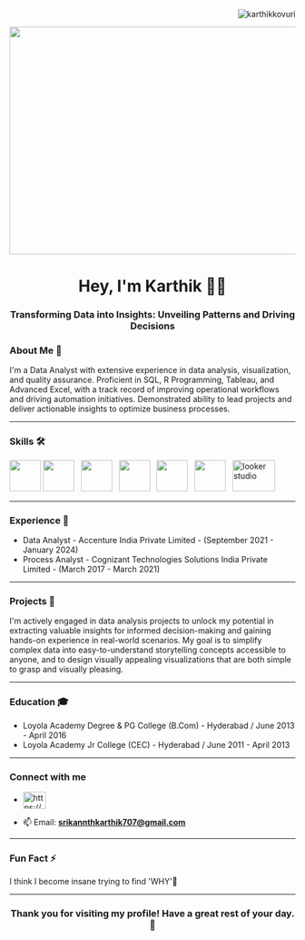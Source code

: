 <p align="right"> <img src="https://komarev.com/ghpvc/?username=karthikkovuri&label=Profile%20views&color=0e75b6&style=flat" alt="karthikkovuri" /> </p>

<a> <img src="https://github.com/KarthikKovuri/KarthikKovuri/assets/162425413/8e91b86f-b1d4-4706-a939-cd43aa91d88c" width="1000" height="400"> </a>

<h1 align="center"> Hey, I'm Karthik 🙋‍♂️  </h1>
<h3 align="center"> Transforming Data into Insights: Unveiling Patterns and Driving Decisions </h3>

<h3 align="left"> About Me 💬 </h3>I'm a Data Analyst with extensive experience in data analysis, visualization, and quality assurance. Proficient in SQL, R Programming, Tableau, and Advanced Excel, with a track record of improving operational workflows and driving automation initiatives. Demonstrated ability to lead projects and deliver actionable insights to optimize business processes.

---
<h3 align="left"> Skills 🛠 </h3>
<p align="left"> 
  <a> <img src="https://github.com/KarthikKovuri/KarthikKovuri/assets/162425413/fc9cd0ea-e7c2-4ec3-965f-9f8ac94c12e6" width="55" height="55"> </a> 
  <a> <img src="https://github.com/KarthikKovuri/KarthikKovuri/assets/162425413/df9034c2-e21e-4d60-beb7-487b45231838" width="55" height="55"/> </a> &nbsp;
  <a> <img src="https://github.com/KarthikKovuri/KarthikKovuri/assets/162425413/ef44eb11-b41b-4c28-9aa0-fdcbf1437ae8" width="55" height="55"/> </a> &nbsp;
  <a> <img src="https://github.com/KarthikKovuri/KarthikKovuri/assets/162425413/909b1e24-ae95-45ae-9d5f-5ce4ec7bc226" width="55" height="55"/> </a> &nbsp;
  <a> <img src="https://github.com/KarthikKovuri/KarthikKovuri/assets/162425413/dfb112f8-5c9a-45d3-bafd-573253888d6a" width="55" height="55"/> </a> &nbsp;
  <a> <img src="https://github.com/KarthikKovuri/KarthikKovuri/assets/162425413/0fc661c3-f5b6-4a00-a88b-d71ab8f79557" width="55" height="55"/> </a> &nbsp;
  <a> <img alt="looker studio" src="https://github.com/KarthikKovuri/KarthikKovuri/assets/162425413/6fa39019-9b18-454b-89f9-ef252d3463c1" width="75" height="55"> </a>
</p>

---
<h3> Experience 💼 </h3>

- Data Analyst - Accenture India Private Limited - (September 2021 - January 2024) 
- Process Analyst - Cognizant Technologies Solutions India Private Limited - (March 2017 - March 2021)

--- 

<h3 align="left">  Projects 🔭 </h3>
I'm actively engaged in data analysis projects to unlock my potential in extracting valuable insights for informed decision-making and gaining hands-on experience in real-world scenarios. My goal is to simplify complex data into easy-to-understand storytelling concepts accessible to anyone, and to design visually appealing visualizations that are both simple to grasp and visually pleasing.

---

<h3> Education 🎓 </h3>

- Loyola Academy Degree & PG College (B.Com) - Hyderabad / June 2013 - April 2016
- Loyola Academy Jr College (CEC) - Hyderabad / June 2011 - April 2013

---
<h3 align="left"> Connect with me </h3>
<p align="left">
  
- <a href="https://linkedin.com/in/https://www.linkedin.com/in/karthik-kovuri-809858b1/" target="blank"><img align="center" src="https://raw.githubusercontent.com/rahuldkjain/github-profile-readme-generator/master/src/images/icons/Social/linked-in-alt.svg" alt="https://www.linkedin.com/in/karthik-kovuri-809858b1/" height="30" width="40" /></a>
  
- 📫 Email: **srikannthkarthik707@gmail.com**
</p>

---

<h3> Fun Fact ⚡ </h3> I think I become insane trying to find 'WHY'🤪

---
<h3 align="center"> Thank you for visiting my profile! Have a great rest of your day.👋 </h3>
